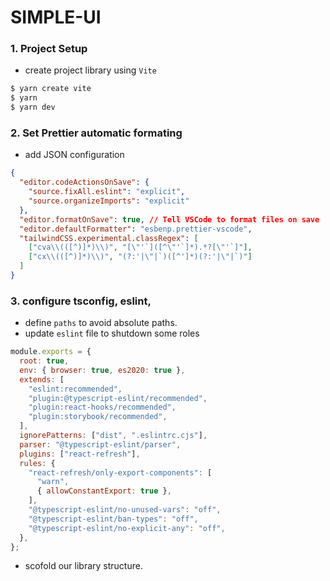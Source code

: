 # SIMPLE-UI

### 1. Project Setup

- create project library using `Vite`

```bash
$ yarn create vite
$ yarn
$ yarn dev
```

### 2. Set Prettier automatic formating

- add JSON configuration

```json
{
  "editor.codeActionsOnSave": {
    "source.fixAll.eslint": "explicit",
    "source.organizeImports": "explicit"
  },
  "editor.formatOnSave": true, // Tell VSCode to format files on save
  "editor.defaultFormatter": "esbenp.prettier-vscode",
  "tailwindCSS.experimental.classRegex": [
    ["cva\\(([^)]*)\\)", "[\"'`]([^\"'`]*).*?[\"'`]"],
    ["cx\\(([^)]*)\\)", "(?:'|\"|`)([^']*)(?:'|\"|`)"]
  ]
}
```

### 3. configure tsconfig, eslint,

- define `paths` to avoid absolute paths.
- update `eslint` file to shutdown some roles

```cjs
module.exports = {
  root: true,
  env: { browser: true, es2020: true },
  extends: [
    "eslint:recommended",
    "plugin:@typescript-eslint/recommended",
    "plugin:react-hooks/recommended",
    "plugin:storybook/recommended",
  ],
  ignorePatterns: ["dist", ".eslintrc.cjs"],
  parser: "@typescript-eslint/parser",
  plugins: ["react-refresh"],
  rules: {
    "react-refresh/only-export-components": [
      "warn",
      { allowConstantExport: true },
    ],
    "@typescript-eslint/no-unused-vars": "off",
    "@typescript-eslint/ban-types": "off",
    "@typescript-eslint/no-explicit-any": "off",
  },
};
```

- scofold our library structure.
